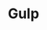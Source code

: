 ---
title: "Gulp"
summary: "Gulp is Guto Pryce and Lindsey Leven, with Gid Goundrey providing guitar and Gwion Llewelyn on drums. Fuzzed-up bass, dream-folk vocals, acoustic and electronic drums and synths…their cinematic and ethereal sound is a musical manifestation of the road trip; the landscape and events along the way, filmic scenes and melodies – from the sun-squinting, flickering saturation and lens flare of the Californian desert to the gloamin of rural Scottish and Welsh homescapes."
slug: "gulp"
image: "gulp.jpg"
apple_music_artist_url: "https://music.apple.com/gb/artist/gulp/510151681"
wikipedia_url: "none"
---